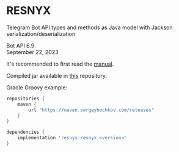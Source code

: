 # RESNYX

Telegram Bot API types and methods as Java model with Jackson serialization/deserialization

Bot API 6.9  
September 22, 2023

It's recommended to first read the [manual](https://core.telegram.org/bots/api).

Compiled jar available in [this](https://maven.sergeybochkov.com/releases) repository.

Gradle Groovy example:
```groovy
repositories {
    maven {
        url "https://maven.sergeybochkov.com/releases"
    }
}

dependencies {
    implementation 'resnyx:resnyx:<version>'
}
```
